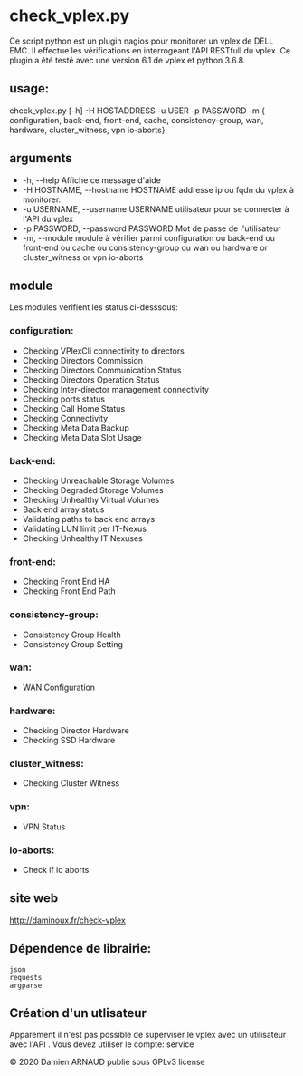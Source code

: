 # check_vplex.py

Ce script python est un plugin nagios pour monitorer un vplex de DELL EMC. Il effectue les vérifications en interrogeant l'API RESTfull du vplex. Ce plugin a été testé avec une version 6.1 de vplex et python 3.6.8.


## usage:

check_vplex.py [-h] -H HOSTADDRESS -u USER -p PASSWORD -m { configuration, back-end, front-end, cache, consistency-group, wan, hardware, cluster_witness, vpn io-aborts}

## arguments
 * -h, --help
	Affiche ce message d'aide
 * -H HOSTNAME, --hostname HOSTNAME
	addresse ip ou fqdn du vplex à monitorer.
 * -u USERNAME, --username USERNAME
	utilisateur pour se connecter à l'API du vplex
 * -p PASSWORD, --password PASSWORD
	Mot de passe de l'utilisateur
 * -m, --module
 	module à vérifier parmi configuration ou back-end ou front-end ou cache ou consistency-group ou wan ou  hardware or cluster_witness or vpn io-aborts

## module
Les modules verifient les status ci-desssous:

### configuration:
   - Checking VPlexCli connectivity to directors
   - Checking Directors Commission
   - Checking Directors Communication Status
   - Checking Directors Operation Status
   - Checking Inter-director management connectivity
   - Checking ports status
   - Checking Call Home Status
   - Checking Connectivity
   - Checking Meta Data Backup
   - Checking Meta Data Slot Usage

### back-end:
   - Checking Unreachable Storage Volumes
   - Checking Degraded Storage Volumes
   - Checking Unhealthy Virtual Volumes
   - Back end array status
   - Validating paths to back end arrays
   - Validating LUN limit per IT-Nexus
   - Checking Unhealthy IT Nexuses

### front-end:
   - Checking Front End HA
   - Checking Front End Path

### consistency-group:
   - Consistency Group Health
   - Consistency Group Setting

### wan:
   - WAN Configuration

### hardware:
   - Checking Director Hardware
   - Checking SSD Hardware

### cluster_witness:
   - Checking Cluster Witness
### vpn:
   - VPN Status

### io-aborts:
   - Check if io aborts

## site web

<http://daminoux.fr/check-vplex>

## Dépendence de librairie:

    json
    requests
    argparse


## Création d'un utlisateur
Apparement il n'est pas possible de superviser le vplex avec un utilisateur avec l'API . Vous devez utiliser le compte: service



© 2020 Damien ARNAUD publié sous GPLv3 license

